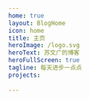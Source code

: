 ```yaml
---
home: true
layout: BlogHome
icon: home
title: 主页
heroImage: /logo.svg
heroText: 苏文广的博客
heroFullScreen: true
tagline: 每天进步一点点
projects:
    
---
```

